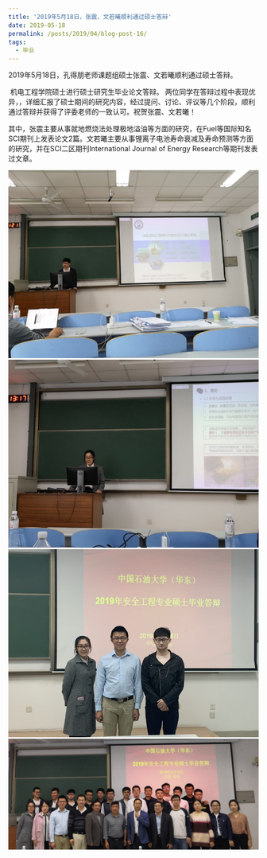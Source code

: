 ```yaml
---
title: '2019年5月18日，张震、文若曦顺利通过硕士答辩'
date: 2019-05-18
permalink: /posts/2019/04/blog-post-16/
tags:
  - 毕业
---
```




​       2019年5月18日，孔得朋老师课题组硕士张震、文若曦顺利通过硕士答辩。


​       机电工程学院硕士进行硕士研究生毕业论文答辩。
        两位同学在答辩过程中表现优异，，详细汇报了硕士期间的研究内容，经过提问、讨论、评议等几个阶段，顺利通过答辩并获得了评委老师的一致认可。祝贺张震、文若曦！

其中，张震主要从事就地燃烧法处理极地溢油等方面的研究，在Fuel等国际知名SCI期刊上发表论文2篇。文若曦主要从事锂离子电池寿命衰减及寿命预测等方面的研究，并在SCI二区期刊International Journal of Energy Research等期刊发表过文章。


![](/images/2019毕业生答辩/张震硕士毕业答辩.jpg)
![](/images/2019毕业生答辩/文若曦硕士毕业答辩.jpg)
![](/images/2019毕业生答辩/孔得朋老师与毕业生合照.jpg)
![](/images/2019毕业生答辩/机电工程学院硕士毕业答辩合照.jpg)
